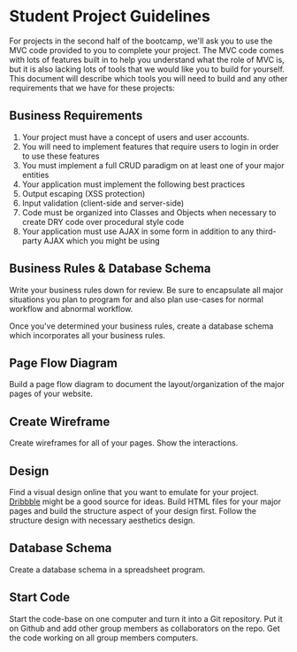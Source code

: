 # Student Project Guidelines

For projects in the second half of the bootcamp, we'll ask you to use the MVC code provided to you to complete your project. The MVC code comes with lots of features built in to help you understand what the role of MVC is, but it is also lacking lots of tools that we would like you to build for yourself. This document will describe which tools you will need to build and any other requirements that we have for these projects:

## Business Requirements
1. Your project must have a concept of users and user accounts.
 1. You will need to implement features that require users to login in order to use these features
1. You must implement a full CRUD paradigm on at least one of your major entities
1. Your application must implement the following best practices
 1. Output escaping (XSS protection)
 1. Input validation (client-side and server-side)
 1. Code must be organized into Classes and Objects when necessary to create DRY code over procedural style code
 1. Your application must use AJAX in some form in addition to any third-party AJAX which you might be using

## Business Rules & Database Schema

Write your business rules down for review. Be sure to encapsulate all major situations you plan to program for and also plan use-cases for normal workflow and abnormal workflow.

Once you've determined your business rules, create a database schema which incorporates all your business rules.

## Page Flow Diagram

Build a page flow diagram to document the layout/organization of the major pages of your website.

## Create Wireframe

Create wireframes for all of your pages. Show the interactions.

## Design

Find a visual design online that you want to emulate for your project. [Dribbble](https://dribbble.com/tags/web) might be a good source for ideas. Build HTML files for your major pages and build the structure aspect of your design first. Follow the structure design with necessary aesthetics design.

## Database Schema

Create a database schema in a spreadsheet program.

## Start Code

Start the code-base on one computer and turn it into a Git repository. Put it on Github and add other group members as collaborators on the repo. Get the code working on all group members computers.
